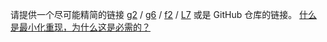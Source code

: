 请提供一个尽可能精简的链接 <a href="https://codesandbox.io/s/g2-reproduction-template-6ipi1" target="_blank">g2</a> / <a href="https://codesandbox.io/s/g6-reproduction-template-uvzdf" target="_blank">g6</a> / <a href="https://codesandbox.io/s/f2-reproduction-template-un2dz" target="_blank">f2</a> / <a href="https://codesandbox.io/s/l7-reproduction-template-5m868" target="_blank">L7</a> 或是 GitHub 仓库的链接。
[什么是最小化重现，为什么这是必需的？](#repro-modal)
